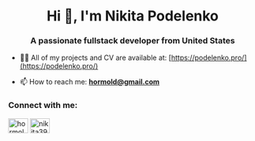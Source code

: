 <h1 align="center">Hi 👋, I'm Nikita Podelenko</h1>
<h3 align="center">A passionate fullstack developer from United States</h3>


- 👨‍💻 All of my projects and CV are available at: [https://podelenko.pro/](https://podelenko.pro/)

- 📫 How to reach me: **hormold@gmail.com**

<h3 align="left">Connect with me:</h3>
<p align="left">
<a href="https://x.com/hormold" target="blank"><img align="center" src="https://raw.githubusercontent.com/rahuldkjain/github-profile-readme-generator/master/src/images/icons/Social/twitter.svg" alt="hormold" height="30" width="40" /></a>
<a href="https://linkedin.com/in/nikita39" target="blank"><img align="center" src="https://raw.githubusercontent.com/rahuldkjain/github-profile-readme-generator/master/src/images/icons/Social/linked-in-alt.svg" alt="nikita39" height="30" width="40" /></a>
</p>
